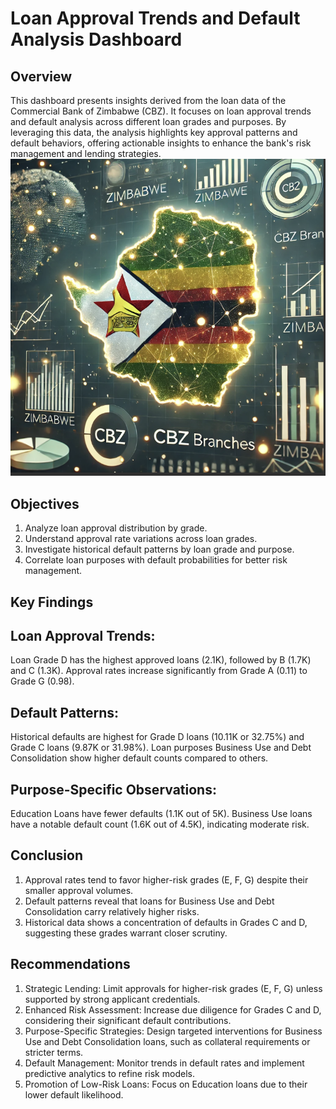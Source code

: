 # Loan Approval Trends and Default Analysis Dashboard
## Overview
This dashboard presents insights derived from the loan data of the Commercial Bank of Zimbabwe (CBZ). It focuses on loan approval trends and default analysis across different loan grades and purposes. By leveraging this data, the analysis highlights key approval patterns and default behaviors, offering actionable insights to enhance the bank's risk management and lending strategies.
![image alt](https://github.com/Maximus-247/Loan-Repayment-and-Default-Dashboard/blob/fa84a465d2e1aea77cc9971b60d2888d2cda863f/Screenshot%202025-01-26%20084654.png)

## Objectives
1. Analyze loan approval distribution by grade.
2. Understand approval rate variations across loan grades.
3. Investigate historical default patterns by loan grade and purpose.
4. Correlate loan purposes with default probabilities for better risk management.
## Key Findings
## Loan Approval Trends:

Loan Grade D has the highest approved loans (2.1K), followed by B (1.7K) and C (1.3K).
Approval rates increase significantly from Grade A (0.11) to Grade G (0.98).
## Default Patterns:

Historical defaults are highest for Grade D loans (10.11K or 32.75%) and Grade C loans (9.87K or 31.98%).
Loan purposes Business Use and Debt Consolidation show higher default counts compared to others.
## Purpose-Specific Observations:

Education Loans have fewer defaults (1.1K out of 5K).
Business Use loans have a notable default count (1.6K out of 4.5K), indicating moderate risk.
## Conclusion
1. Approval rates tend to favor higher-risk grades (E, F, G) despite their smaller approval volumes.
2. Default patterns reveal that loans for Business Use and Debt Consolidation carry relatively higher risks.
3. Historical data shows a concentration of defaults in Grades C and D, suggesting these grades warrant closer scrutiny.
## Recommendations
1. Strategic Lending:
Limit approvals for higher-risk grades (E, F, G) unless supported by strong applicant credentials.
2. Enhanced Risk Assessment:
Increase due diligence for Grades C and D, considering their significant default contributions.
3. Purpose-Specific Strategies:
Design targeted interventions for Business Use and Debt Consolidation loans, such as collateral requirements or stricter terms.
4. Default Management:
Monitor trends in default rates and implement predictive analytics to refine risk models.
5. Promotion of Low-Risk Loans:
Focus on Education loans due to their lower default likelihood.
